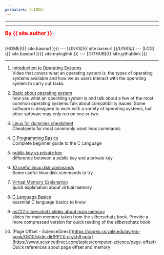 ```yaml
---
permalink: /LINKS/
---
```


---
---
<span style="color:red; font-weight:bold; font-size:larger;">By {{ site.author }}</span>
<br><br>

[HOME]({{ site.baseurl }}/) --- 
[LINKS]({{ site.baseurl }}/LINKS/) --- 
[LOG]({{ site.baseurl }}{{ site.myloglink }}) --- 
[GITHUB]({{ site.githublink }})
<br>
<hr>


1. [Introduction to Operating Systems](https://www.youtube.com/watch?v=5AjReRMoG3Y)<br>
Video that covers what an operating system is, the types of operating systems available and how we as users interact with the operating system to carry out tasks.

2. [Basic about operating system](https://www.youtube.com/watch?v=fkGCLIQx1MI)<br>
how you what an operating system is and talk about a few of the most common operating systems.Talk about compatibility issues. Some software is designed to work with a variety of operating systems, but other software may only run on one or two. 

3. [Linux for dummies cheatsheet](https://www.dummies.com/article/technology/computers/operating-systems/linux/linux-for-dummies-cheat-sheet-209505/)<br>
Cheatseets for most commonly used linux commands

4. [C Programming Basics](https://www.dummies.com/article/technology/computers/operating-systems/linux/linux-for-dummies-cheat-sheet-209505/)<br>
Complete beginner guide to the C Language

5. [public key vs private key](https://www.geeksforgeeks.org/difference-between-private-key-and-public-key/)<br>
difference between a public key and a private key

6. [10 useful linux disk commands](https://www.binarytides.com/linux-command-check-disk-partitions/)<br>
Some useful linux disk commands to try 

7. [Virtual Memory Explanation](https://www.techtarget.com/searchstorage/definition/virtual-memory)<br>
quick explanation about virtual memory

8. [C Language Basics](https://www.youtube.com/watch?v=irqbmMNs2Bo)<br>
essential C language basics to know

9. [os222 silberschatz slides about main memory](https://codex.cs.yale.edu/avi/os-book/OS10/slide-dir/PPTX-dir/ch9.pptx)<br>
slides for main memory taken from the silberschatz book. Provide a more compressed version for quick reading of the silberschatz book

10. [Page Offset - ScienceDirect](https://codex.cs.yale.edu/avi/os-book/OS10/slide-dir/PPTX-dir/ch9.pptx](https://www.sciencedirect.com/topics/computer-science/page-offset)<br>
Quick references about page offset and memory

